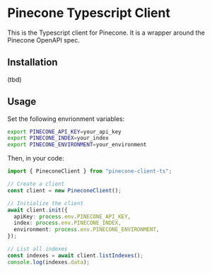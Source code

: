 # Pinecone Typescript Client

This is the Typescript client for Pinecone. It is a wrapper around the Pinecone OpenAPI spec.

## Installation

(tbd)

## Usage

Set the following envrionment variables:

```bash
export PINECONE_API_KEY=your_api_key
export PINECONE_INDEX=your_index
export PINECONE_ENVIRONMENT=your_environment
```

Then, in your code:

```typescript
import { PineconeClient } from "pinecone-client-ts";

// Create a client
const client = new PineconeClient();

// Initialize the client
await client.init({
  apiKey: process.env.PINECONE_API_KEY,
  index: process.env.PINECONE_INDEX,
  environment: process.env.PINECONE_ENVIRONMENT,
});

// List all indexes
const indexes = await client.listIndexes();
console.log(indexes.data);
```
